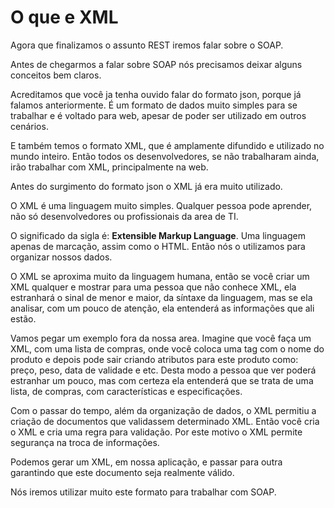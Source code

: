 # O que e XML

Agora que finalizamos o assunto REST iremos falar sobre o SOAP.

Antes de chegarmos a falar sobre SOAP nós precisamos deixar alguns conceitos bem claros.

Acreditamos que você ja tenha ouvido falar do formato json, porque já falamos anteriormente. É um formato de dados muito simples para se trabalhar e é voltado para web, apesar de poder ser utilizado em outros cenários.

E também temos o formato XML, que é amplamente difundido e utilizado no mundo inteiro. Então todos os desenvolvedores, se não trabalharam ainda, irão trabalhar com XML, principalmente na web.

Antes do surgimento do formato json o XML já era muito utilizado.

O XML é uma linguagem muito simples. Qualquer pessoa pode aprender, não só desenvolvedores ou profissionais da area de TI.

O significado da sigla é: **Extensible Markup Language**. Uma linguagem apenas de marcação, assim como o HTML. Então nós o utilizamos para organizar nossos dados.

O XML se aproxima muito da linguagem humana, então se você criar um XML qualquer e mostrar para uma pessoa que não conhece XML, ela estranhará o sinal de menor e maior, da síntaxe da linguagem, mas se ela analisar, com um pouco de atenção, ela entenderá as informações que ali estão.

Vamos pegar um exemplo fora da nossa area. Imagine que você faça um XML, com uma lista de compras, onde você coloca uma tag com o nome do produto e depois pode sair criando atributos para este produto como: preço, peso, data de validade e etc. Desta modo a pessoa que ver poderá estranhar um pouco, mas com certeza ela entenderá que se trata de uma lista, de compras, com características e especificações.

Com o passar do tempo, além da organização de dados, o XML permitiu a criação de documentos que validassem determinado XML. Então você cria o XML e cria uma regra para validação. Por este motivo o XML permite segurança na troca de informações.

Podemos gerar um XML, em nossa aplicação, e passar para outra garantindo que este documento seja realmente válido.

Nós iremos utilizar muito este formato para trabalhar com SOAP.